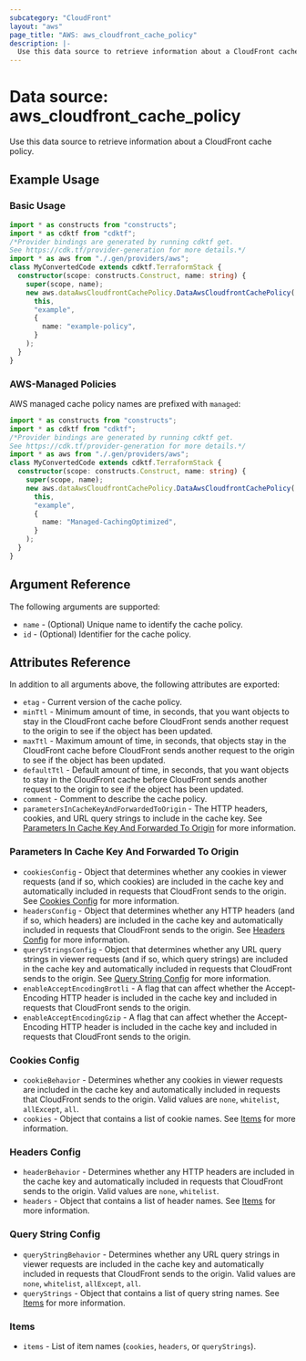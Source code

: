 ```yaml
---
subcategory: "CloudFront"
layout: "aws"
page_title: "AWS: aws_cloudfront_cache_policy"
description: |-
  Use this data source to retrieve information about a CloudFront cache policy.
---
```


# Data source: aws_cloudfront_cache_policy

Use this data source to retrieve information about a CloudFront cache policy.

## Example Usage

### Basic Usage

```typescript
import * as constructs from "constructs";
import * as cdktf from "cdktf";
/*Provider bindings are generated by running cdktf get.
See https://cdk.tf/provider-generation for more details.*/
import * as aws from "./.gen/providers/aws";
class MyConvertedCode extends cdktf.TerraformStack {
  constructor(scope: constructs.Construct, name: string) {
    super(scope, name);
    new aws.dataAwsCloudfrontCachePolicy.DataAwsCloudfrontCachePolicy(
      this,
      "example",
      {
        name: "example-policy",
      }
    );
  }
}

```

### AWS-Managed Policies

AWS managed cache policy names are prefixed with `managed`:

```typescript
import * as constructs from "constructs";
import * as cdktf from "cdktf";
/*Provider bindings are generated by running cdktf get.
See https://cdk.tf/provider-generation for more details.*/
import * as aws from "./.gen/providers/aws";
class MyConvertedCode extends cdktf.TerraformStack {
  constructor(scope: constructs.Construct, name: string) {
    super(scope, name);
    new aws.dataAwsCloudfrontCachePolicy.DataAwsCloudfrontCachePolicy(
      this,
      "example",
      {
        name: "Managed-CachingOptimized",
      }
    );
  }
}

```

## Argument Reference

The following arguments are supported:

* `name` - (Optional) Unique name to identify the cache policy.
* `id` - (Optional) Identifier for the cache policy.

## Attributes Reference

In addition to all arguments above, the following attributes are exported:

* `etag` - Current version of the cache policy.
* `minTtl` - Minimum amount of time, in seconds, that you want objects to stay in the CloudFront cache before CloudFront sends another request to the origin to see if the object has been updated.
* `maxTtl` - Maximum amount of time, in seconds, that objects stay in the CloudFront cache before CloudFront sends another request to the origin to see if the object has been updated.
* `defaultTtl` - Default amount of time, in seconds, that you want objects to stay in the CloudFront cache before CloudFront sends another request to the origin to see if the object has been updated.
* `comment` - Comment to describe the cache policy.
* `parametersInCacheKeyAndForwardedToOrigin` - The HTTP headers, cookies, and URL query strings to include in the cache key. See [Parameters In Cache Key And Forwarded To Origin](#parameters-in-cache-key-and-forwarded-to-origin) for more information.

### Parameters In Cache Key And Forwarded To Origin

* `cookiesConfig` - Object that determines whether any cookies in viewer requests (and if so, which cookies) are included in the cache key and automatically included in requests that CloudFront sends to the origin. See [Cookies Config](#cookies-config) for more information.
* `headersConfig` - Object that determines whether any HTTP headers (and if so, which headers) are included in the cache key and automatically included in requests that CloudFront sends to the origin. See [Headers Config](#headers-config) for more information.
* `queryStringsConfig` - Object that determines whether any URL query strings in viewer requests (and if so, which query strings) are included in the cache key and automatically included in requests that CloudFront sends to the origin. See [Query String Config](#query-string-config) for more information.
* `enableAcceptEncodingBrotli` - A flag that can affect whether the Accept-Encoding HTTP header is included in the cache key and included in requests that CloudFront sends to the origin.
* `enableAcceptEncodingGzip` - A flag that can affect whether the Accept-Encoding HTTP header is included in the cache key and included in requests that CloudFront sends to the origin.

### Cookies Config

* `cookieBehavior` - Determines whether any cookies in viewer requests are included in the cache key and automatically included in requests that CloudFront sends to the origin. Valid values are `none`, `whitelist`, `allExcept`, `all`.
* `cookies` - Object that contains a list of cookie names. See [Items](#items) for more information.

### Headers Config

* `headerBehavior` - Determines whether any HTTP headers are included in the cache key and automatically included in requests that CloudFront sends to the origin. Valid values are `none`, `whitelist`.
* `headers` - Object that contains a list of header names. See [Items](#items) for more information.

### Query String Config

* `queryStringBehavior` - Determines whether any URL query strings in viewer requests are included in the cache key and automatically included in requests that CloudFront sends to the origin. Valid values are `none`, `whitelist`, `allExcept`, `all`.
* `queryStrings` - Object that contains a list of query string names. See [Items](#items) for more information.

### Items

* `items` - List of item names (`cookies`, `headers`, or `queryStrings`).

<!-- cache-key: cdktf-0.17.0-pre.15 input-060938128f655afc206c38a81100fd0a3844ba28c7468ee84d9c46eef1520a0c -->